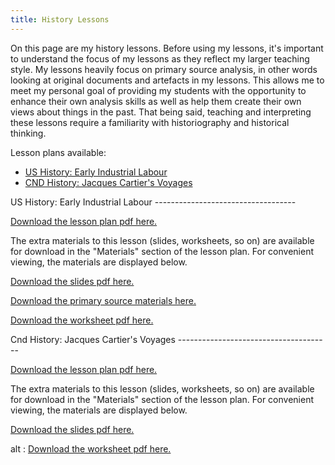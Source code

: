 ```yaml
---
title: History Lessons
---
```

On this page are my history lessons. Before using my lessons, it's important to
understand the focus of my lessons as they reflect my larger teaching style.
My lessons heavily focus on primary source analysis, in other words looking at
original documents and artefacts in my lessons. This allows me to meet my personal goal of providing my students with the opportunity to enhance their own analysis skills as well as help them create their own views about things in the past. That being said, teaching and interpreting these lessons
require a familiarity with historiography and historical thinking.

Lesson plans available:

  * [US History: Early Industrial Labour](#US-Hist)
  * [CND History: Jacques Cartier's Voyages](#Can-Hist)
<div id="US-Hist"></div>
US History: Early Industrial Labour
-----------------------------------

<object data="/lessons/pdf/child-labour-lp.pdf" type="application/pdf"
class="lp">
   <a href="/lessons/pdf/child-labour-lp.pdf">Download the lesson plan pdf here.</a>
</object>

The extra materials to this lesson (slides, worksheets, so on) are available
for download in the "Materials" section of the lesson plan. For convenient
viewing, the materials are displayed below.

<object data="/pdf/child-labour-slides.pdf" type="application/pdf"
class="lp">
<a href="/pdf/child-labour-lp.slides">Download the slides pdf here.</a>
</object>

<object data="/pdf/child-labour-primary-sources.pdf" type="application/pdf"
class="lp">
 <a href="/pdf/child-labour-primary-sources.pdf">Download the primary
  source materials here.</a>
</object>

<object data="/pdf/child-labour-worksheet.pdf" type="application/pdf"
class="lp">
 <a href="/pdf/child-labour-worksheet.pdf">Download the worksheet pdf here.</a>
</object>

<div id="Can-Hist"></div>
Cnd History: Jacques Cartier's Voyages
--------------------------------------

<object data="/lessons/pdf/jacques-cartier-lp.pdf" type="application/pdf"
class="lp">
 <a href="/lessons/pdf/jacques-cartier-lp.pdf">Download the lesson plan pdf here.</a>
</object>

The extra materials to this lesson (slides, worksheets, so on) are available
for download in the "Materials" section of the lesson plan. For convenient
viewing, the materials are displayed below.

<object data="/pdf/jacques-cartier-slides.pdf" type="application/pdf"
class="lp">
 <a href="/pdf/jacques-cartier-slides.pdf">Download the slides pdf here.</a>
</object>

<object data="/pdf/jacques-cartier-worksheet.pdf" type="application/pdf"
class="lp">
  alt : <a href="/pdf/jacques-cartier-worksheet.pdf">Download the worksheet pdf here.</a>
</object>
